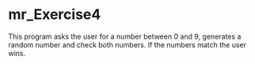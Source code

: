 mr_Exercise4
============

This program asks the user for a number between 0 and 9, generates a random number and check both numbers. If the numbers match the user wins.
